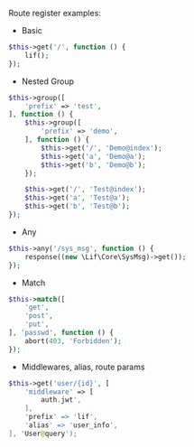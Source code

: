 Route register examples:

- Basic

``` php
$this->get('/', function () {
    lif();
});
```

- Nested Group

``` php
$this->group([
    'prefix' => 'test',
], function () {
    $this->group([
        'prefix' => 'demo',
    ], function () {
        $this->get('/', 'Demo@index');
        $this->get('a', 'Demo@a');
        $this->get('b', 'Demo@b');
    });

    $this->get('/', 'Test@index');
    $this->get('a', 'Test@a');
    $this->get('b', 'Test@b');
});
```

- Any

``` php
$this->any('/sys_msg', function () {
    response((new \Lif\Core\SysMsg)->get());
});
```

- Match

``` php
$this->match([
    'get',
    'post',
    'put',
], 'passwd', function () {
    abort(403, 'Forbidden');
});
```

- Middlewares, alias, route params

``` php
$this->get('user/{id}', [
    'middleware' => [
        auth.jwt',
    ],
    'prefix' => 'lif',
    'alias' => 'user_info',
], 'User@query');
```
